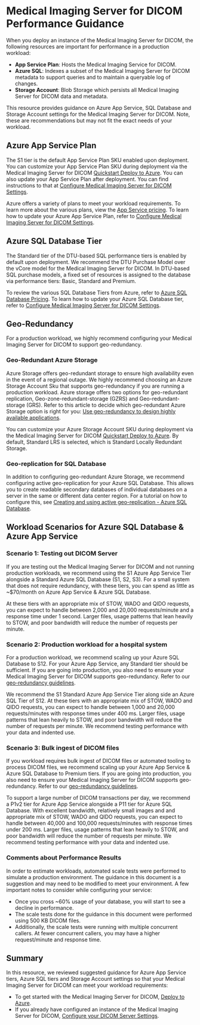 # Medical Imaging Server for DICOM Performance Guidance

When you deploy an instance of the Medical Imaging Server for DICOM, the following resources are important for performance in a production workload:

- **App Service Plan**: Hosts the Medical Imaging Service for DICOM.
- **Azure SQL**: Indexes a subset of the Medical Imaging Server for DICOM metadata to support queries and to maintain a queryable log of changes.
- **Storage Account**: Blob Storage which persists all Medical Imaging Server for DICOM data and metadata.

This resource provides guidance on Azure App Service, SQL Database and Storage Account settings for the Medical Imaging Server for DICOM. Note, these are recommendations but may not fit the exact needs of your workload.

## Azure App Service Plan

The S1 tier is the default App Service Plan SKU enabled upon deployment. You can customize your App Service Plan SKU during deployment via the Medical Imaging Server for DICOM [Quickstart Deploy to Azure](../quickstarts/deploy-via-azure.md). You can also update your App Service Plan after deployment. You can find instructions to that at [Configure Medical Imaging Server for DICOM Settings](../how-to-guides/configure-dicom-server-settings.md).

Azure offers a variety of plans to meet your workload requirements. To learn more about the various plans, view the [App Service pricing](https://azure.microsoft.com/pricing/details/app-service/windows/). To learn how to update your Azure App Service Plan, refer to [Configure Medical Imaging Server for DICOM Settings](../how-to-guides/configure-dicom-server-settings.md).

## Azure SQL Database Tier

The Standard tier of the DTU-based SQL performance tiers is enabled by default upon deployment. We recommend the DTU Purchase Model over the vCore model for the Medical Imaging Server for DICOM. In DTU-based SQL purchase models, a fixed set of resources is assigned to the database via performance tiers: Basic, Standard and Premium.

To review the various SQL Database Tiers from Azure, refer to [Azure SQL Database Pricing](https://azure.microsoft.com/pricing/details/sql-database/single/). To learn how to update your Azure SQL Database tier, refer to [Configure Medical Imaging Server for DICOM Settings](../how-to-guides/configure-dicom-server-settings.md).

## Geo-Redundancy

For a production workload, we highly recommend configuring your Medical Imaging Server for DICOM to support geo-redundancy.

### Geo-Redundant Azure Storage

Azure Storage offers geo-redundant storage to ensure high availability even in the event of a regional outage. We highly recommend choosing an Azure Storage Account Sku that supports geo-redundancy if you are running a production workload. Azure storage offers two options for geo-redundant replication, Geo-zone-redundant-storage (GZRS) and Geo-redundant-storage (GRS). Refer to this article to decide which geo-redundant Azure Storage option is right for you: [Use geo-redundancy to design highly available applications](https://docs.microsoft.com/en-us/azure/storage/common/geo-redundant-design).

You can customize your Azure Storage Account SKU during deployment via the Medical Imaging Server for DICOM [Quickstart Deploy to Azure](../quickstarts/deploy-via-azure.md). By default, Standard LRS is selected, which is Standard Locally Redundant Storage.

### Geo-replication for SQL Database

In addition to configuring geo-redundant Azure Storage, we recommend configuring active geo-replication for your Azure SQL Database. This allows you to create readable secondary databases of individual databases on a server in the same or different data center region. For a tutorial on how to configure this, see [Creating and using active geo-replication - Azure SQL Database](https://docs.microsoft.com/azure/azure-sql/database/active-geo-replication-overview).

## Workload Scenarios for Azure SQL Database & Azure App Service

### Scenario 1: Testing out DICOM Server

If you are testing out the Medical Imaging Server for DICOM and not running production workloads, we recommend using the S1 Azure App Service Tier alongside a Standard Azure SQL Database (S1, S2, S3). For a small system that does not require redundancy, with these tiers, you can spend as little as ~$70/month on Azure App Service & Azure SQL Database.

At these tiers with an appropriate mix of STOW, WADO and QIDO requests, you can expect to handle between 2,000 and 20,000 requests/minute and a response time under 1 second. Larger files, usage patterns that lean heavily to STOW, and poor bandwidth will reduce the number of requests per minute. 

### Scenario 2: Production workload for a hospital system

For a production workload, we recommend scaling up your Azure SQL Database to S12. For your Azure App Service, any Standard tier should be sufficient. If you are going into production, you also need to ensure your Medical Imaging Server for DICOM supports geo-redundancy. Refer to our [geo-redundancy guidelines](##Geo-Redundancy).

We recommend the S1 Standard Azure App Service Tier along side an Azure SQL Tier of S12. At these tiers with an appropriate mix of STOW, WADO and QIDO requests, you can expect to handle between 1,000 and 20,000 requests/minutes with response times under 400 ms. Larger files, usage patterns that lean heavily to STOW, and poor bandwidth will reduce the number of requests per minute. We recommend testing performance with your data and indented use.

### Scenario 3: Bulk ingest of DICOM files

If you workload requires bulk ingest of DICOM files or automated tooling to process DICOM files, we recommend scaling up your Azure App Service & Azure SQL Database to Premium tiers. If you are going into production, you also need to ensure your Medical Imaging Server for DICOM supports geo-redundancy. Refer to our [geo-redundancy guidelines](##Geo-Redundancy).

To support a large number of DICOM transactions per day, we recommend a P1v2 tier for Azure App Service alongside a P11 tier for Azure SQL Database. With excellent bandwidth, relatively small images and and appropriate mix of STOW, WADO and QIDO requests, you can expect to handle between 40,000 and 100,000 requests/minutes with response times under 200 ms. Larger files, usage patterns that lean heavily to STOW, and poor bandwidth will reduce the number of requests per minute. We recommend testing performance with your data and indented use.

### Comments about Performance Results

In order to estimate workloads, automated scale tests were performed to simulate a production environment. The guidance in this document is a suggestion and may need to be modified to meet your environment. A few important notes to consider while configuring your service:

- Once you cross ~60% usage of your database, you will start to see a decline in performance.
- The scale tests done for the guidance in this document were performed using 500 KB DICOM files.
- Additionally, the scale tests were running with multiple concurrent callers. At fewer concurrent callers, you may have a higher request/minute and response time.

## Summary

In this resource, we reviewed suggested guidance for Azure App Service tiers, Azure SQL tiers and Storage Account settings so that your Medical Imaging Server for DICOM can meet your  workload requirements:

- To get started with the Medical Imaging Server for DICOM, [Deploy to Azure](../quickstarts/deploy-via-azure.md).
- If you already have configured an instance of the Medical Imaging Server for DICOM, [Configure your DICOM Server Settings](../how-to-guides/configure-dicom-server-settings.md).
